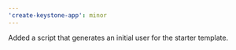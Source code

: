 ```yaml
---
'create-keystone-app': minor
---
```


Added a script that generates an initial user for the starter template.
